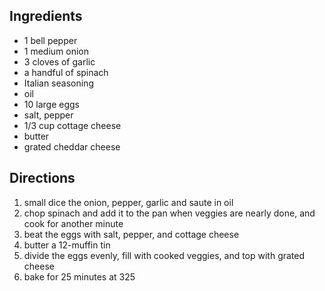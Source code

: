 ## Ingredients
- 1 bell pepper
- 1 medium onion
- 3 cloves of garlic
- a handful of spinach
- Italian seasoning
- oil
- 10 large eggs
- salt, pepper
- 1/3 cup cottage cheese
- butter
- grated cheddar cheese

## Directions
1. small dice the onion, pepper, garlic and saute in oil
1. chop spinach and add it to the pan when veggies are nearly done, and cook for another minute
1. beat the eggs with salt, pepper, and cottage cheese
1. butter a 12-muffin tin
1. divide the eggs evenly, fill with cooked veggies, and top with grated cheese
1. bake for 25 minutes at 325
